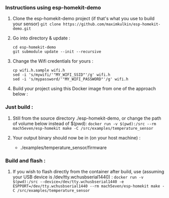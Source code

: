 

### Instructions using esp-homekit-demo ###
1. Clone the esp-homekit-demo project (if that's what you use to build your sensor)
    ```git clone https://github.com/maximkulkin/esp-homekit-demo.git```

2. Go into directory & update :
    ```
    cd esp-homekit-demo
    git submodule update --init --recursive
    ```

3. Change the Wifi credentials for yours :
    ```
    cp wifi.h.sample wifi.h
    sed -i 's/mywifi/'"MY_WIFI_SSID"'/g' wifi.h
    sed -i 's/mypassword/'"MY_WIFI_PASSWORD"'/g' wifi.h
    ```

4. Build your project using this Docker image from one of the approach below :

### Just build : ###

1. Still from the source directory ./esp-homekit-demo, or change the path of volume below instead of $(pwd): 
    ```docker run -v $(pwd):/src --rm mach5even/esp-homekit make -C /src/examples/temperature_sensor```

2. Your output binary should now be in (on your host machine) :
    - ./examples/temperature_sensor/firmware 

### Build and flash : ###

1. If you wish to flash directly from the container after build, use (assuming your USB device is /dev/tty.wchusbserial1440) :
    ```docker run -v $(pwd):/src --device=/dev/tty.wchusbserial1440 -e ESPPORT=/dev/tty.wchusbserial1440 --rm mach5even/esp-homekit make -C /src/examples/temperature_sensor```
